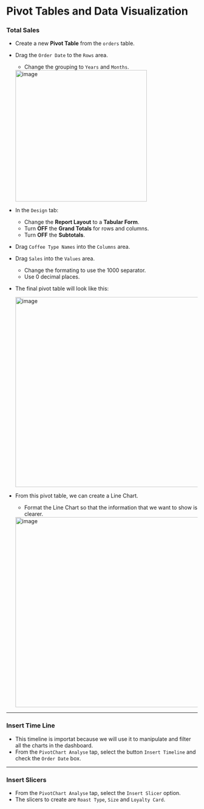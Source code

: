 # Pivot Tables and Data Visualization

### Total Sales

- Create a new **Pivot Table** from the `orders` table.
- Drag the `Order Date` to the `Rows` area.
  - Change the grouping to `Years` and `Months`.

  <img width="346" alt="image" src="https://github.com/user-attachments/assets/e3fcfd71-b7ec-4077-9bb2-341878af574a">

- In the `Design` tab:
  - Change the **Report Layout** to a **Tabular Form**.
  - Turn **OFF** the **Grand Totals** for rows and columns.
  - Turn **OFF** the **Subtotals**.

- Drag `Coffee Type Names` into the `Columns` area.
- Drag `Sales` into the `Values` area.
  - Change the formating to use the 1000 separator.
  - Use 0 decimal places.

- The final pivot table will look like this:

  <img width="500" alt="image" src="https://github.com/user-attachments/assets/32afc9a0-d448-4aff-ab3d-4d3ceb06abbf">

- From this pivot table, we can create a Line Chart.
  - Format the Line Chart so that the information that we want to show is clearer.

  <img width="500" alt="image" src="https://github.com/user-attachments/assets/90222b1c-f2bb-43f4-82ef-408469eaadde">
---

### Insert Time Line 

- This timeline is importat because we will use it to manipulate and filter all the charts in the dashboard.
- From the `PivotChart Analyse` tap, select the button `Insert Timeline` and check the `Order Date` box.
---

### Insert Slicers 

- From the `PivotChart Analyse` tap, select the `Insert Slicer` option.
- The slicers to create are `Roast Type`, `Size` and `Loyalty Card`.


